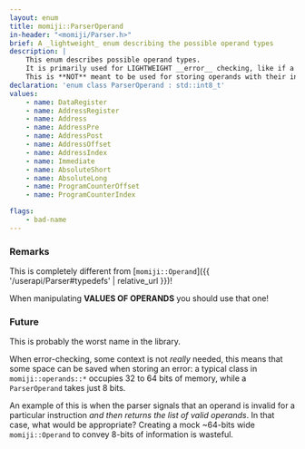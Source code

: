 ```yaml
---
layout: enum
title: momiji::ParserOperand
in-header: "<momiji/Parser.h>"
brief: A _lightweight_ enum describing the possible operand types
description: |
    This enum describes possible operand types.
    It is primarily used for LIGHTWEIGHT __error__ checking, like if a type of operand is in a list of other operands.
    This is **NOT** meant to be used for storing operands with their information, for that you should use [`momiji::Operand`]({{ '/userapi/Parser#typedefs' | relative_url }}).
declaration: 'enum class ParserOperand : std::int8_t'
values:
    - name: DataRegister
    - name: AddressRegister
    - name: Address
    - name: AddressPre
    - name: AddressPost
    - name: AddressOffset
    - name: AddressIndex
    - name: Immediate
    - name: AbsoluteShort
    - name: AbsoluteLong
    - name: ProgramCounterOffset
    - name: ProgramCounterIndex

flags:
    - bad-name
---
```


### Remarks

This is completely different from [`momiji::Operand`]({{ '/userapi/Parser#typedefs' | relative_url }})!

When manipulating __VALUES OF OPERANDS__ you should use that one!

### Future

This is probably the worst name in the library.

When error-checking, some context is not _really_ needed, this means that some
space can be saved when storing an error: a typical class in
`momiji::operands::*` occupies 32 to 64 bits of memory, while a `ParserOperand`
takes just 8 bits.

An example of this is when the parser signals that an operand is invalid for a
particular instruction _and then returns the list of valid operands_. In that
case, what would be appropriate? Creating a mock ~64-bits wide `momiji::Operand`
to convey 8-bits of information is wasteful.

